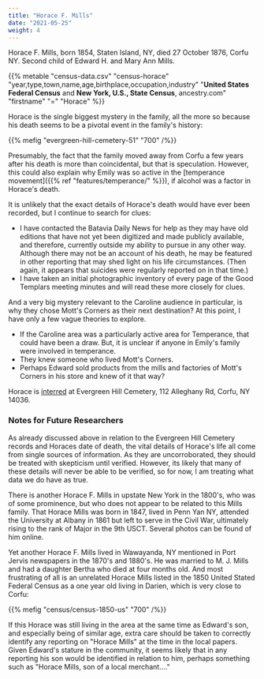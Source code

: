 ```yaml
---
title: "Horace F. Mills"
date: "2021-05-25"
weight: 4
---
```


Horace F. Mills, born 1854, Staten Island, NY, died 27 October 1876, Corfu NY. Second child of Edward H. and Mary Ann Mills.

<!--more-->

{{% metable "census-data.csv" "census-horace" "year,type,town,name,age,birthplace,occupation,industry" "**United States Federal Census** and **New York, U.S., State Census**, ancestry.com" "firstname" "=" "Horace" %}}

Horace is the single biggest mystery in the family, all the more so because his death seems to be a pivotal event in the family's history:

{{% mefig "evergreen-hill-cemetery-51" "700" /%}}

Presumably, the fact that the family moved away from Corfu a few years after his death is more than coincidental, but that is speculation. However, this could also explain why Emily was so active in the [temperance movement]({{% ref "features/temperance/" %}}), if alcohol was a factor in Horace's death.

It is unlikely that the exact details of Horace's death would have ever been recorded, but I continue to search for clues:

  - I have contacted the Batavia Daily News for help as they may have old editions that have not yet been digitized and made publicly available, and therefore, currently outside my ability to pursue in any other way. Although there may not be an account of his death, he may be featured in other reporting that may shed light on his life circumstances. (Then again, it appears that suicides were regularly reported on in that time.)
  - I have taken an initial photographic inventory of every page of the Good Templars meeting minutes and will read these more closely for clues.

And a very big mystery relevant to the Caroline audience in particular, is why they chose Mott's Corners as their next destination? At this point, I have only a few vague theories to explore.

  - If the Caroline area was a particularly active area for Temperance, that could have been a draw. But, it is unclear if anyone in Emily's family were involved in temperance.
  - They knew someone who lived Mott's Corners.
  - Perhaps Edward sold products from the mills and factories of Mott's Corners in his store and knew of it that way? 

Horace is [interred](https://www.findagrave.com/memorial/75958913/horace-f-mills) at Evergreen Hill Cemetery, 112 Alleghany Rd, Corfu, NY 14036.

### Notes for Future Researchers

As already discussed above in relation to the Evergreen Hill Cemetery records and Horaces date of death, the vital details of Horace's life all come from single sources of information. As they are uncorroborated, they should be treated with skepticism until verified. However, its likely that many of these details will never be able to be verified, so for now, I am treating what data we do have as true.

There is another Horace F. Mills in upstate New York in the 1800's, who was of some prominence, but who does not appear to be related to this Mills family. That Horace Mills was born in 1847, lived in Penn Yan NY, attended the University at Albany in 1861 but left to serve in the Civil War, ultimately rising to the rank of Major in the 9th USCT. Several photos can be found of him online.

Yet another Horace F. Mills lived in Wawayanda, NY mentioned in Port Jervis newspapers in the 1870's and 1880's. He was married to M. J. Mills and had a daughter Bertha who died at four months old. And most frustrating of all is an unrelated Horace Mills listed in the 1850 United Stated Federal Census as a one year old living in Darien, which is very close to Corfu:

{{% mefig "census/census-1850-us" "700" /%}}

If this Horace was still living in the area at the same time as Edward's son, and especially being of similar age, extra care should be taken to correctly identify any reporting on "Horace Mills" at the time in the local papers. Given Edward's stature in the community, it seems likely that in any reporting his son would be identified in relation to him, perhaps something such as "Horace Mills, son of a local merchant...."

